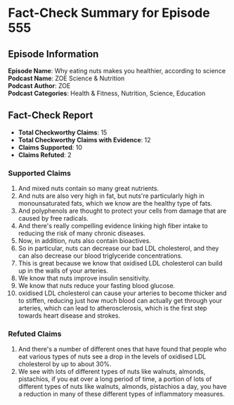 # Fact-Check Summary for Episode 555

## Episode Information

**Episode Name**: Why eating nuts makes you healthier, according to science  
**Podcast Name**: ZOE Science & Nutrition  
**Podcast Author**: ZOE  
**Podcast Categories**: Health & Fitness, Nutrition, Science, Education

## Fact-Check Report

- **Total Checkworthy Claims**: 15
- **Total Checkworthy Claims with Evidence**: 12
- **Claims Supported**: 10
- **Claims Refuted**: 2

### Supported Claims

1. And mixed nuts contain so many great nutrients.
2. And nuts are also very high in fat, but nuts're particularly high in monounsaturated fats, which we know are the healthy type of fats.
3. And polyphenols are thought to protect your cells from damage that are caused by free radicals.
4. And there's really compelling evidence linking high fiber intake to reducing the risk of many chronic diseases.
5. Now, in addition, nuts also contain bioactives.
6. So in particular, nuts can decrease our bad LDL cholesterol, and they can also decrease our blood triglyceride concentrations.
7. This is great because we know that oxidised LDL cholesterol can build up in the walls of your arteries.
8. We know that nuts improve insulin sensitivity.
9. We know that nuts reduce your fasting blood glucose.
10. oxidised LDL cholesterol can cause your arteries to become thicker and to stiffen, reducing just how much blood can actually get through your arteries, which can lead to atherosclerosis, which is the first step towards heart disease and strokes.

### Refuted Claims

1. And there's a number of different ones that have found that people who eat various types of nuts see a drop in the levels of oxidised LDL cholesterol by up to about 30%.
2. We see with lots of different types of nuts like walnuts, almonds, pistachios, if you eat over a long period of time, a portion of lots of different types of nuts like walnuts, almonds, pistachios a day, you have a reduction in many of these different types of inflammatory measures.
